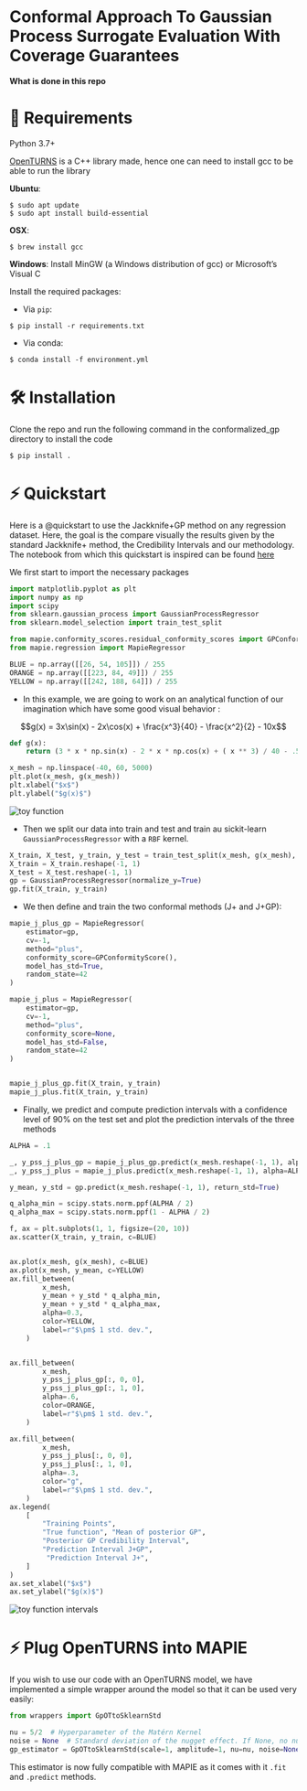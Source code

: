 Conformal Approach To Gaussian Process Surrogate Evaluation With Coverage Guarantees
====================================================


**What is done in this repo** 

🔗 Requirements
===============
Python 3.7+ 

[OpenTURNS](https://openturns.github.io/www/index.html) is a C++ library made, hence one can need to install gcc to be able to run the library

**Ubuntu**:
```
$ sudo apt update
$ sudo apt install build-essential
```

**OSX**: 
```
$ brew install gcc
```

**Windows**: Install MinGW (a Windows distribution of gcc) or Microsoft’s Visual C

Install the required packages:
- Via `pip`:

```
$ pip install -r requirements.txt
```

- Via conda:
```
$ conda install -f environment.yml
```

🛠 Installation
===============

Clone the repo and run the following command in the conformalized_gp directory to install the code
```
$ pip install .
```


⚡️ Quickstart
==============
Here is a @quickstart to use the Jackknife+GP method on any regression dataset. Here, the goal is the compare
visually the results given by the standard Jackknife+ method, the Credibility Intervals and our methodology.
The notebook from which this quickstart is inspired can be found [here](https://github.com/vincentblot28/conformalized_gp/blob/main/notebook/conformalized_gp_quickstart.ipynb)


We first start to import the necessary packages
```python
import matplotlib.pyplot as plt
import numpy as np
import scipy
from sklearn.gaussian_process import GaussianProcessRegressor
from sklearn.model_selection import train_test_split

from mapie.conformity_scores.residual_conformity_scores import GPConformityScore
from mapie.regression import MapieRegressor

BLUE = np.array([[26, 54, 105]]) / 255
ORANGE = np.array([[223, 84, 49]]) / 255
YELLOW = np.array([[242, 188, 64]]) / 255
```

- In this example, we are going to work on an analytical function of our imagination which have some good visual behavior :

$$g(x) = 3x\sin(x) - 2x\cos(x) + \frac{x^3}{40} - \frac{x^2}{2} - 10x$$


```python
def g(x):
    return (3 * x * np.sin(x) - 2 * x * np.cos(x) + ( x ** 3) / 40 - .5 * x ** 2 - 10 * x)

x_mesh = np.linspace(-40, 60, 5000)
plt.plot(x_mesh, g(x_mesh))
plt.xlabel("$x$")
plt.ylabel("$g(x)$")
```
![toy function](https://github.com/vincentblot28/conformalized_gp/blob/main/plots/toy_function.png)

- Then we split our data into train and test and train au sickit-learn `GaussianProcessRegressor` with a `RBF` kernel.

```python 
X_train, X_test, y_train, y_test = train_test_split(x_mesh, g(x_mesh), test_size=.98, random_state=42)
X_train = X_train.reshape(-1, 1)
X_test = X_test.reshape(-1, 1)
gp = GaussianProcessRegressor(normalize_y=True)
gp.fit(X_train, y_train)
```

- We then define and train the two conformal methods (J+ and J+GP):
```python 
mapie_j_plus_gp = MapieRegressor(
    estimator=gp,
    cv=-1,
    method="plus",
    conformity_score=GPConformityScore(),
    model_has_std=True,
    random_state=42
)

mapie_j_plus = MapieRegressor(
    estimator=gp,
    cv=-1,
    method="plus",
    conformity_score=None,
    model_has_std=False,
    random_state=42
)


mapie_j_plus_gp.fit(X_train, y_train)
mapie_j_plus.fit(X_train, y_train)
```

- Finally,  we predict and compute prediction intervals with a confidence level of 90% on the test set and plot the prediction intervals of the three methods

```python
ALPHA = .1

_, y_pss_j_plus_gp = mapie_j_plus_gp.predict(x_mesh.reshape(-1, 1), alpha=ALPHA)
_, y_pss_j_plus = mapie_j_plus.predict(x_mesh.reshape(-1, 1), alpha=ALPHA)

y_mean, y_std = gp.predict(x_mesh.reshape(-1, 1), return_std=True)

q_alpha_min = scipy.stats.norm.ppf(ALPHA / 2)
q_alpha_max = scipy.stats.norm.ppf(1 - ALPHA / 2)

f, ax = plt.subplots(1, 1, figsize=(20, 10))
ax.scatter(X_train, y_train, c=BLUE)


ax.plot(x_mesh, g(x_mesh), c=BLUE)
ax.plot(x_mesh, y_mean, c=YELLOW)
ax.fill_between(
        x_mesh,
        y_mean + y_std * q_alpha_min,
        y_mean + y_std * q_alpha_max,
        alpha=0.3,
        color=YELLOW,
        label=r"$\pm$ 1 std. dev.",
    )


ax.fill_between(
        x_mesh,
        y_pss_j_plus_gp[:, 0, 0],
        y_pss_j_plus_gp[:, 1, 0],
        alpha=.6,
        color=ORANGE,
        label=r"$\pm$ 1 std. dev.",
    )

ax.fill_between(
        x_mesh,
        y_pss_j_plus[:, 0, 0],
        y_pss_j_plus[:, 1, 0],
        alpha=.3,
        color="g",
        label=r"$\pm$ 1 std. dev.",
    )
ax.legend(
    [
        "Training Points",
        "True function", "Mean of posterior GP",
        "Posterior GP Credibility Interval",
        "Prediction Interval J+GP",
         "Prediction Interval J+", 
    ]
)
ax.set_xlabel("$x$")
ax.set_ylabel("$g(x)$")
```
![toy function intervals](https://github.com/vincentblot28/conformalized_gp/blob/main/plots/intervals_toy_function.png)



⚡️ Plug OpenTURNS into MAPIE
===========================

If you wish to use our code with an OpenTURNS model, we have implemented a simple wrapper around the model so that it
can be used very easily:

```python
from wrappers import GpOTtoSklearnStd

nu = 5/2  # Hyperparameter of the Matérn Kernel
noise = None  # Standard deviation of the nugget effect. If None, no nugget effect is applied.
gp_estimator = GpOTtoSklearnStd(scale=1, amplitude=1, nu=nu, noise=None)
```

This estimator is now fully compatible with MAPIE as it comes with it `.fit` and `.predict` methods.